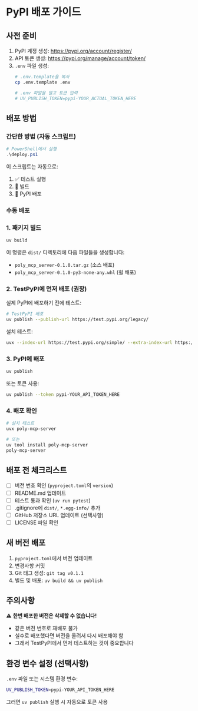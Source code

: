# PyPI 배포 가이드

## 사전 준비

1. PyPI 계정 생성: https://pypi.org/account/register/
2. API 토큰 생성: https://pypi.org/manage/account/token/
3. `.env` 파일 생성:
   ```bash
   # .env.template을 복사
   cp .env.template .env
   
   # .env 파일을 열고 토큰 입력
   # UV_PUBLISH_TOKEN=pypi-YOUR_ACTUAL_TOKEN_HERE
   ```

## 배포 방법

### 간단한 방법 (자동 스크립트)
```powershell
# PowerShell에서 실행
.\deploy.ps1
```

이 스크립트는 자동으로:
1. ✅ 테스트 실행
2. 🔨 빌드
3. 🚀 PyPI 배포

### 수동 배포

### 1. 패키지 빌드
```bash
uv build
```

이 명령은 `dist/` 디렉토리에 다음 파일들을 생성합니다:
- `poly_mcp_server-0.1.0.tar.gz` (소스 배포)
- `poly_mcp_server-0.1.0-py3-none-any.whl` (휠 배포)

### 2. TestPyPI에 먼저 배포 (권장)
실제 PyPI에 배포하기 전에 테스트:

```bash
# TestPyPI 배포
uv publish --publish-url https://test.pypi.org/legacy/
```

설치 테스트:
```bash
uvx --index-url https://test.pypi.org/simple/ --extra-index-url https://pypi.org/simple/ poly-mcp-server
```

### 3. PyPI에 배포
```bash
uv publish
```

또는 토큰 사용:
```bash
uv publish --token pypi-YOUR_API_TOKEN_HERE
```

### 4. 배포 확인
```bash
# 설치 테스트
uvx poly-mcp-server

# 또는
uv tool install poly-mcp-server
poly-mcp-server
```

## 배포 전 체크리스트

- [ ] 버전 번호 확인 (`pyproject.toml`의 `version`)
- [ ] README.md 업데이트
- [ ] 테스트 통과 확인 (`uv run pytest`)
- [ ] .gitignore에 `dist/`, `*.egg-info/` 추가
- [ ] GitHub 저장소 URL 업데이트 (선택사항)
- [ ] LICENSE 파일 확인

## 새 버전 배포

1. `pyproject.toml`에서 버전 업데이트
2. 변경사항 커밋
3. Git 태그 생성: `git tag v0.1.1`
4. 빌드 및 배포: `uv build && uv publish`

## 주의사항

⚠️ **한번 배포한 버전은 삭제할 수 없습니다!**
- 같은 버전 번호로 재배포 불가
- 실수로 배포했다면 버전을 올려서 다시 배포해야 함
- 그래서 TestPyPI에서 먼저 테스트하는 것이 중요합니다

## 환경 변수 설정 (선택사항)

`.env` 파일 또는 시스템 환경 변수:
```bash
UV_PUBLISH_TOKEN=pypi-YOUR_API_TOKEN_HERE
```

그러면 `uv publish` 실행 시 자동으로 토큰 사용
